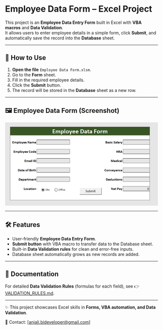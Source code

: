 # Employee Data Form – Excel Project  

This project is an **Employee Data Entry Form** built in Excel with **VBA macros** and **Data Validation**.  
It allows users to enter employee details in a simple form, click **Submit**, and automatically save the record into the **Database** sheet.  

---

## 📂 How to Use  

1. **Open the file** `Employee Data Form.xlsm`.  
2. Go to the **Form** sheet.  
3. Fill in the required employee details.  
4. Click the **Submit** button.  
5. The record will be stored in the **Database** sheet as a new row.  

---

## 🖼️ Employee Data Form (Screenshot)  

![Employee Data Form](./Form_Screenshot.jpg)

---

## 🛠 Features  

- User-friendly **Employee Data Entry Form**.  
- **Submit button** with VBA macro to transfer data to the Database sheet.  
- Built-in **Data Validation rules** for clean and error-free inputs.  
- Database sheet automatically grows as new records are added.  

---

## 📑 Documentation  

For detailed **Data Validation Rules** (formulas for each field), see 👉 [VALIDATION_RULES.md](./VALIDATION_RULES.md).  

---

✨ This project showcases Excel skills in **Forms, VBA automation, and Data Validation**.  


📧 Contact: [anjali.bideveloper@gmail.com]  

